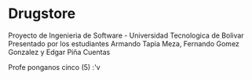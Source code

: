 # Drugstore
Proyecto de Ingenieria de Software - Universidad Tecnologica de Bolivar
Presentado por los estudiantes Armando Tapia Meza, Fernando Gomez Gonzalez y Edgar Piña Cuentas

Profe ponganos cinco (5) :'v
